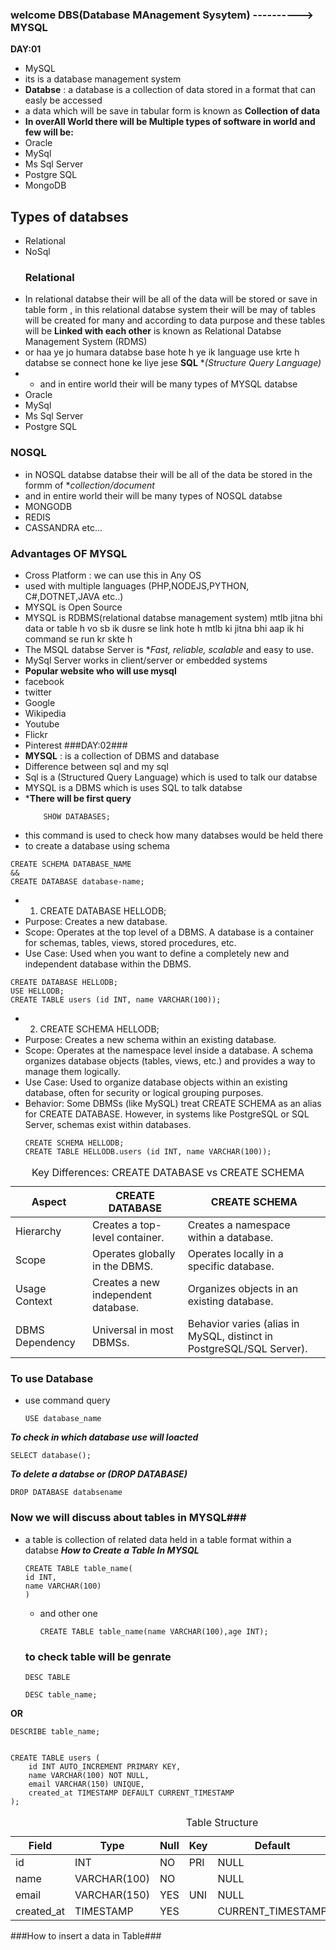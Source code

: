 ### welcome DBS(Database MAnagement Sysytem) ----------> MYSQL
**DAY:01**
- MySQL
- its is a database   management system
-  **Databse** : a database is a collection   of data  stored  in a format  that can easly  be accessed
-  a data which will be save in tabular form is known as **Collection of data**
-  **In overAll World there will be Multiple types of software in world and few will be:**
-  Oracle
-  MySql
-  Ms Sql Server
-  Postgre SQL
-  MongoDB
  ## Types of databses ##
- Relational
- NoSql
  ### Relational
- In relational databse their will be all of the data will be stored or save in table form , in this relational databse system their will be may of tables will be created for many and according to data purpose and these tables will be **Linked with each other** is known as Relational Databse Management System (RDMS)
- or haa ye jo humara databse base hote h ye ik language use krte h databse se connect hone ke liye jese **SQL** **(Structure Query Language)*
- - and in entire world their will be many types of MYSQL databse
-  Oracle
-  MySql
-  Ms Sql Server
-  Postgre SQL
  ### NOSQL ###
- in NOSQL databse databse their will be all of the data be stored in the formm of **collection/document*
- and in entire world their will be many types of NOSQL databse
- MONGODB
- REDIS
- CASSANDRA etc...

### Advantages OF MYSQL ###
- Cross Platform : we can use this in Any OS
- used with  multiple languages (PHP,NODEJS,PYTHON, C#,DOTNET,JAVA etc..)
- MYSQL is Open Source
- MYSQL is RDBMS(relational databse management system) mtlb jitna bhi data or table h vo sb ik dusre se link hote h mtlb ki jitna bhi aap ik hi command se run kr skte h
- The MSQL databse Server is **Fast, reliable, scalable* and easy to use.
- MySql Server  works in client/server  or embedded systems
- **Popular website who will use mysql**
- facebook
- twitter
- Google
- Wikipedia
- Youtube
- Flickr
- Pinterest
###DAY:02###
- **MYSQL** : is a collection of DBMS and database
- Difference between sql and my sql
- Sql is a (Structured Query Language) which is used to talk our databse
- MYSQL is a DBMS which is uses SQL  to talk databse
- ***There will be first query**
  ```
      SHOW DATABASES;
  ```
- this command is used to check how many databses would be held there
- to create a database using schema
```
CREATE SCHEMA DATABASE_NAME
&&
CREATE DATABASE database-name;
```
- 1. CREATE DATABASE HELLODB;
- Purpose: Creates a new database.
- Scope: Operates at the top level of a DBMS. A database is a container for schemas, tables, views, stored procedures, etc.
- Use Case: Used when you want to define a completely new and independent database within the DBMS.
```
CREATE DATABASE HELLODB;
USE HELLODB;
CREATE TABLE users (id INT, name VARCHAR(100));
```


- 2. CREATE SCHEMA HELLODB;
- Purpose: Creates a new schema within an existing database.
- Scope: Operates at the namespace level inside a database. A schema organizes database objects (tables, views, etc.) and provides a way to manage them logically.
- Use Case: Used to organize database objects within an existing database, often for security or logical grouping purposes.
- Behavior: Some DBMSs (like MySQL) treat CREATE SCHEMA as an alias for CREATE DATABASE. However, in systems like PostgreSQL or SQL Server, schemas exist within databases.
  ```
  CREATE SCHEMA HELLODB;
  CREATE TABLE HELLODB.users (id INT, name VARCHAR(100));
  ```
  <!DOCTYPE html>
<html lang="en">
<head>

</head>
<body>
  <table>
    <caption>Key Differences: CREATE DATABASE vs CREATE SCHEMA</caption>
    <thead>
      <tr>
        <th>Aspect</th>
        <th>CREATE DATABASE</th>
        <th>CREATE SCHEMA</th>
      </tr>
    </thead>
    <tbody>
      <tr>
        <td>Hierarchy</td>
        <td>Creates a top-level container.</td>
        <td>Creates a namespace within a database.</td>
      </tr>
      <tr>
        <td>Scope</td>
        <td>Operates globally in the DBMS.</td>
        <td>Operates locally in a specific database.</td>
      </tr>
      <tr>
        <td>Usage Context</td>
        <td>Creates a new independent database.</td>
        <td>Organizes objects in an existing database.</td>
      </tr>
      <tr>
        <td>DBMS Dependency</td>
        <td>Universal in most DBMSs.</td>
        <td>Behavior varies (alias in MySQL, distinct in PostgreSQL/SQL Server).</td>
      </tr>
    </tbody>
  </table>
</body>
</html>

### To use Database ###
- use command query
  ```
  USE database_name
  ```
***To check in which database use will loacted***
```
SELECT database();
```
***To delete a databse or (DROP DATABASE)***
```
DROP DATABASE databsename
```
### Now we will discuss about tables in MYSQL###
- a table is collection of related data held in a table format  within a databse
  ***How to Create a Table In MYSQL***
  ```
  CREATE TABLE table_name(
  id INT,
  name VARCHAR(100)
  )
  ```
  - and other one
    ```
    CREATE TABLE table_name(name VARCHAR(100),age INT);
    ```
  ### to check table will be genrate ##
  ```
  DESC TABLE
  ```
  ```
  DESC table_name;
  ```
**OR**
```
DESCRIBE table_name;


CREATE TABLE users (
    id INT AUTO_INCREMENT PRIMARY KEY,
    name VARCHAR(100) NOT NULL,
    email VARCHAR(150) UNIQUE,
    created_at TIMESTAMP DEFAULT CURRENT_TIMESTAMP
);
```
  <table>
    <caption>Table Structure</caption>
    <thead>
      <tr>
        <th>Field</th>
        <th>Type</th>
        <th>Null</th>
        <th>Key</th>
        <th>Default</th>
        <th>Extra</th>
      </tr>
    </thead>
    <tbody>
      <tr>
        <td>id</td>
        <td>INT</td>
        <td>NO</td>
        <td>PRI</td>
        <td>NULL</td>
        <td>AUTO_INCREMENT</td>
      </tr>
      <tr>
        <td>name</td>
        <td>VARCHAR(100)</td>
        <td>NO</td>
        <td></td>
        <td>NULL</td>
        <td></td>
      </tr>
      <tr>
        <td>email</td>
        <td>VARCHAR(150)</td>
        <td>YES</td>
        <td>UNI</td>
        <td>NULL</td>
        <td></td>
      </tr>
      <tr>
        <td>created_at</td>
        <td>TIMESTAMP</td>
        <td>YES</td>
        <td></td>
        <td>CURRENT_TIMESTAMP</td>
        <td></td>
      </tr>
    </tbody>
  </table>
</body>
</html>
###How to insert a data in Table###






  












